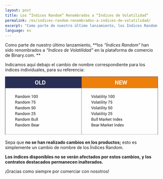 ```yaml
---
layout: post
title: Los “Índices Random” Renombrados a “Índices de Volatilidad”
permalink: /es/indices-random-renombrados-a-indices-de-volatilidad/
excerpt: "Como parte de nuestro último lanzamiento, los Índices Random han sido renombrados a Índices de Volatilidad en la plataforma de..."
language: es
---
```


Como parte de nuestro último lanzamiento, **los *“Índices Random”* han sido renombrados a *“Índices de Volatilidad”* en la plataforma de comercio de Binary.com. **

Indicamos aquí debajo el cambio de nombre correspondiente para los índices individuales, para su referencia: 


![](/images/blogpostpic-11.png)


Sepa que **no se han realizado cambios en los productos;** esto es simplemente un cambio de nombre de los Índices Random. 

**Los índices disponibles no se verán afectados por estos cambios, y los contratos destacados permanecen inalterados.**

¡Gracias como siempre por comerciar con nosotros!